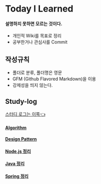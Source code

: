 # Today I Learned
#### 설명하지 못하면 모르는 것이다.
- 개인적 Wiki를 목표로 정리
- 공부한거나 관심사를 Commit

## 작성규칙
- 폴더로 분류, 폴더명은 영문
- GFM (Github Flavored Markdown)을 이용
- 강제성을 띄지 않는다.

## Study-log
[스터디 로그는 이쪽:point_left:](https://sehajyang.github.io/logs/2018/08/22/study-log.html)

#### [Algorithm](https://github.com/sehajyang/TIL/tree/master/Algorithm/src/baekjoonStudy)

#### [Design Pattern](https://github.com/sehajyang/TIL/blob/master/Java/Design%20Pattern.md)

#### [Node.js 정리](https://github.com/sehajyang/TIL/tree/master/Nodejs)

#### [Java 정리](https://github.com/sehajyang/TIL/tree/master/Java)

#### [Spring 정리](https://github.com/sehajyang/TIL/blob/master/Spring)

